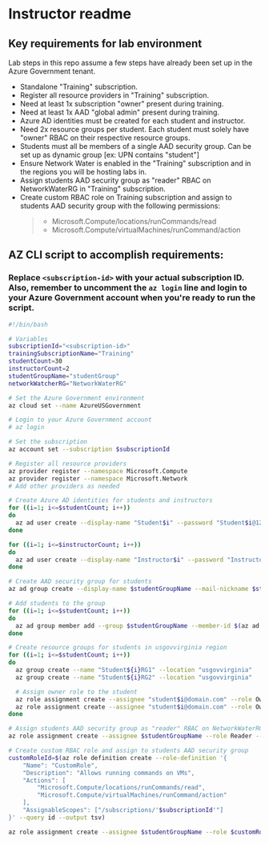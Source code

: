 # Instructor readme

## Key requirements for lab environment

Lab steps in this repo assume a few steps have already been set up in the Azure Government tenant.

- Standalone "Training" subscription.
- Register all resource providers in "Training" subscription.
- Need at least 1x subscription "owner" present during training.
- Need at least 1x AAD "global admin" present during training.
- Azure AD identities must be created for each student and instructor.
- Need 2x resource groups per student. Each student must solely have "owner" RBAC on their respective resource groups.
- Students must all be members of a single AAD security group. Can be set up as dynamic group [ex: UPN contains "student"] 
- Ensure Network Water is enabled in the "Training" subscription and in the regions you will be hosting labs in.
- Assign students AAD security group as "reader" RBAC on NetworkWaterRG in "Training" subscription.
- Create custom RBAC role on Training subscription and assign to students AAD security group with the following permissions:
   >- Microsoft.Compute/locations/runCommands/read
   >- Microsoft.Compute/virtualMachines/runCommand/action

## AZ CLI script to accomplish requirements:
### Replace `<subscription-id>` with your actual subscription ID. Also, remember to uncomment the `az login` line and login to your Azure Government account when you're ready to run the script.
```bash
#!/bin/bash

# Variables
subscriptionId="<subscription-id>"
trainingSubscriptionName="Training"
studentCount=30
instructorCount=2
studentGroupName="studentGroup"
networkWatcherRG="NetworkWaterRG"

# Set the Azure Government environment
az cloud set --name AzureUSGovernment

# Login to your Azure Government account
# az login

# Set the subscription
az account set --subscription $subscriptionId

# Register all resource providers
az provider register --namespace Microsoft.Compute
az provider register --namespace Microsoft.Network
# Add other providers as needed

# Create Azure AD identities for students and instructors
for ((i=1; i<=$studentCount; i++))
do
  az ad user create --display-name "Student$i" --password "Student$i@123" --user-principal-name "student$i@domain.com" --force-change-password-next-login true
done

for ((i=1; i<=$instructorCount; i++))
do
  az ad user create --display-name "Instructor$i" --password "Instructor$i@123" --user-principal-name "instructor$i@domain.com" --force-change-password-next-login true
done

# Create AAD security group for students
az ad group create --display-name $studentGroupName --mail-nickname $studentGroupName

# Add students to the group
for ((i=1; i<=$studentCount; i++))
do
  az ad group member add --group $studentGroupName --member-id $(az ad user show --id "student$i@domain.com" --query objectId --output tsv)
done

# Create resource groups for students in usgovvirginia region
for ((i=1; i<=$studentCount; i++))
do
  az group create --name "Student${i}RG1" --location "usgovvirginia"
  az group create --name "Student${i}RG2" --location "usgovvirginia"

  # Assign owner role to the student
  az role assignment create --assignee "student$i@domain.com" --role Owner --resource-group "Student${i}RG1"
  az role assignment create --assignee "student$i@domain.com" --role Owner --resource-group "Student${i}RG2"
done

# Assign students AAD security group as "reader" RBAC on NetworkWaterRG
az role assignment create --assignee $studentGroupName --role Reader --resource-group $networkWatcherRG

# Create custom RBAC role and assign to students AAD security group
customRoleId=$(az role definition create --role-definition '{
    "Name": "CustomRole",
    "Description": "Allows running commands on VMs",
    "Actions": [
        "Microsoft.Compute/locations/runCommands/read",
        "Microsoft.Compute/virtualMachines/runCommand/action"
    ],
    "AssignableScopes": ["/subscriptions/'$subscriptionId'"]
}' --query id --output tsv)

az role assignment create --assignee $studentGroupName --role $customRoleId
```

